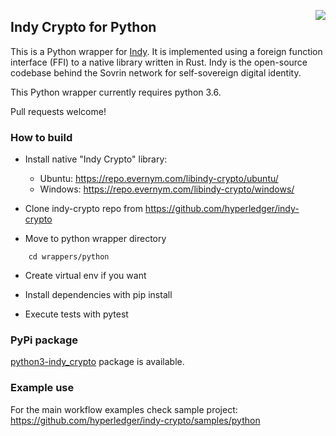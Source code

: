 <a href="https://sovrin.org/" target="_blank"><img src="https://avatars2.githubusercontent.com/u/22057628?v=3&s=50" align="right"></a>

## Indy Crypto for Python

This is a Python wrapper for [Indy](https://www.hyperledger.org/projects/indy). It is implemented using a foreign function interface (FFI) to a native library written in Rust. Indy is the
open-source codebase behind the Sovrin network for self-sovereign digital identity.

This Python wrapper currently requires python 3.6.

Pull requests welcome!

### How to build

- Install native "Indy Crypto" library:
	* Ubuntu:  https://repo.evernym.com/libindy-crypto/ubuntu/
	* Windows: https://repo.evernym.com/libindy-crypto/windows/

- Clone indy-crypto repo from https://github.com/hyperledger/indy-crypto

- Move to python wrapper directory 
```
	cd wrappers/python
```
- Create virtual env if you want

- Install dependencies with pip install

- Execute tests with pytest


### PyPi package
[python3-indy_crypto](https://pypi.python.org/pypi/python3-indy-crypto) package is available.

### Example use
For the main workflow examples check sample project: https://github.com/hyperledger/indy-crypto/samples/python
